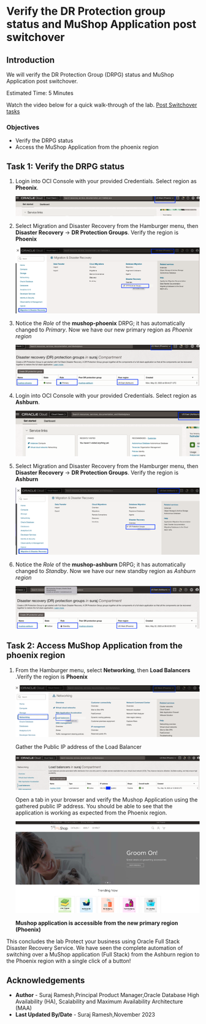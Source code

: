 # Verify the DR Protection group status and MuShop Application post switchover

## Introduction

We will verify the DR Protection Group (DRPG) status and MuShop Application post switchover.

Estimated Time: 5 Minutes

Watch the video below for a quick walk-through of the lab.
[Post Switchover tasks](videohub:1_tktqsgu1)

### Objectives

- Verify the DRPG status
- Access the MuShop Application from the phoenix region

## Task 1: Verify the DRPG status

1.  Login into OCI Console with your provided Credentials. Select region as **Pheonix**.

    ![oci console phoenix](./images/phoenix-region-new.png)

2.  Select Migration and Disaster Recovery from the Hamburger menu, then **Disaster Recovery** -> **DR Protection Groups**. Verify the region is **Phoenix**

    ![drpg navigation page](./images/phoenix-drpgpage-new.png)

3.  Notice the *Role* of the **mushop-phoenix** DRPG; it has automatically changed to *Primary*. Now we have our new primary region as *Phoenix region*

    ![phoenix drpg status](./images/phoenix-drpg-status-new.png)

4.  Login into OCI Console with your provided Credentials. Select region as **Ashburn**.

    ![oci console ashburn](./images/ashburn-region-new.png)

5.  Select Migration and Disaster Recovery from the Hamburger menu, then **Disaster Recovery** -> **DR Protection Groups**. Verify the region is **Ashburn**

    ![drpg navigation page](./images/ashburn-drpgpage-new.png)

6.  Notice the *Role* of the **mushop-ashburn** DRPG; it has automatically changed to *Standby*. Now we have our new standby region as *Ashburn region*

    ![ashburn drpg status](./images/ashburn-drpg-status-new.png)


## Task 2: Access MuShop Application from the phoenix region

1.  From the Hamburger menu, select **Networking**, then **Load Balancers** .Verify the region is **Phoenix**
  
    ![phoenix load balancer navigation](./images/phoenix-loadbalancer-navigate-new.png)

    Gather the Public IP address of the Load Balancer

    ![phoenix load balancer ip](./images/phoenix-loadbalancer-ip-new.png)

    Open a tab in your browser and verify the Mushop Application using the gathered public IP address. You should be able to see that the application is working as expected from the Phoenix region.

    ![mushop app verification](./images/phoenix-mushop-app-new.png)

    **Mushop application is accessible from the new primary region (Phoenix)**

This concludes the lab Protect your business using Oracle Full Stack Disaster Recovery Service. We have seen the complete automation of switching over a MuShop application (Full Stack) from the Ashburn region to the Phoenix region with a single click of a button! 

## Acknowledgements

- **Author** - Suraj Ramesh,Principal Product Manager,Oracle Database High Availability (HA), Scalability and Maximum Availability Architecture (MAA)
- **Last Updated By/Date** - Suraj Ramesh,November 2023

